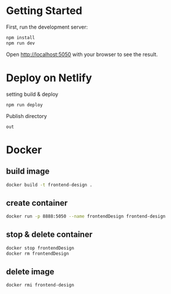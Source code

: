 # Getting Started

First, run the development server:

```bash
npm install
npm run dev
```

Open [http://localhost:5050](http://localhost:5050) with your browser to see the result.

# Deploy on Netlify

setting build & deploy

```bash
npm run deploy
```

Publish directory

```
out
```

# Docker

## build image

```bash
docker build -t frontend-design .
```

## create container

```bash
docker run -p 8888:5050 --name frontendDesign frontend-design
```

## stop & delete container

```bash
docker stop frontendDesign
docker rm frontendDesign
```

## delete image

```bash
docker rmi frontend-design
```
